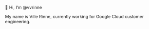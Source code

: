 👋 Hi, I’m @vvrinne

My name is Ville Rinne, currently working for Google Cloud customer engineering.

<!---
vvrinne/vvrinne is a ✨ special ✨ repository because its `README.md` (this file) appears on your GitHub profile.
You can click the Preview link to take a look at your changes.
--->
